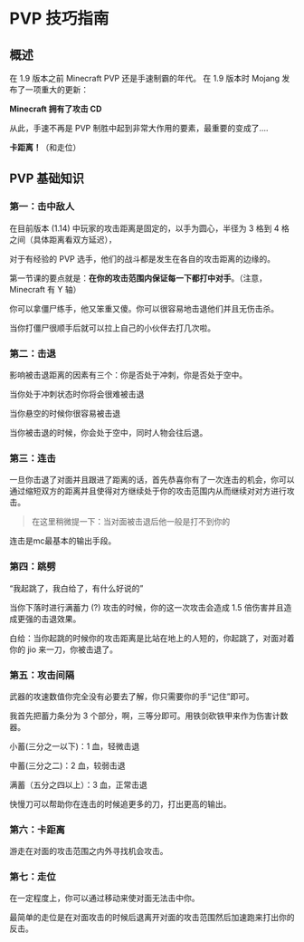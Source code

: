 # PVP 技巧指南

## 概述

在 1.9 版本之前 Minecraft PVP 还是手速制霸的年代。
在 1.9 版本时 Mojang 发布了一项重大的更新：

**Minecraft 拥有了攻击 CD**

从此，手速不再是 PVP 制胜中起到非常大作用的要素，最重要的变成了....

**卡距离！**（和走位）



## PVP 基础知识

### 第一：击中敌人

在目前版本 (1.14) 中玩家的攻击距离是固定的，以手为圆心，半径为 3 格到 4 格之间（具体距离看双方延迟），

对于有经验的 PVP 选手，他们的战斗都是发生在各自的攻击距离的边缘的。

第一节课的要点就是：**在你的攻击范围内保证每一下都打中对手**。（注意，Minecraft 有 Y 轴）

你可以拿僵尸练手，他又笨重又傻。你可以很容易地击退他们并且无伤击杀。

当你打僵尸很顺手后就可以拉上自己的小伙伴去打几次啦。

### 第二：击退

影响被击退距离的因素有三个：你是否处于冲刺，你是否处于空中。

当你处于冲刺状态时你将会很难被击退

当你悬空的时候你很容易被击退

当你被击退的时候，你会处于空中，同时人物会往后退。

### 第三：连击

一旦你击退了对面并且跟进了距离的话，首先恭喜你有了一次连击的机会，你可以通过缩短双方的距离并且使得对方继续处于你的攻击范围内从而继续对对方进行攻击。

> 在这里稍微提一下：当对面被击退后他一般是打不到你的

连击是mc最基本的输出手段。


### 第四：跳劈

“我起跳了，我白给了，有什么好说的”

当你下落时进行满蓄力 (?) 攻击的时候，你的这一次攻击会造成 1.5 倍伤害并且造成更强的击退效果。

白给：当你起跳的时候你的攻击距离是比站在地上的人短的，你起跳了，对面对着你的 jio 来一刀，你被击退了。


###  第五：攻击间隔

武器的攻速数值你完全没有必要去了解，你只需要你的手“记住”即可。

我首先把蓄力条分为 3 个部分，啊，三等分即可。用铁剑砍铁甲来作为伤害计数器。

小蓄(三分之一以下)：1 血，轻微击退

中蓄(三分之二)：2 血，较弱击退

满蓄（五分之四以上）：3 血，正常击退

快慢刀可以帮助你在连击的时候追更多的刀，打出更高的输出。


### 第六：卡距离

游走在对面的攻击范围之内外寻找机会攻击。


### 第七：走位

在一定程度上，你可以通过移动来使对面无法击中你。

最简单的走位是在对面攻击的时候后退离开对面的攻击范围然后加速跑来打出你的反击。